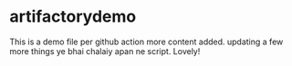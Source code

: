 # artifactorydemo

This is a demo file
per github action
more content added.
updating a few more things
ye bhai chalaiy apan ne script.
Lovely!
